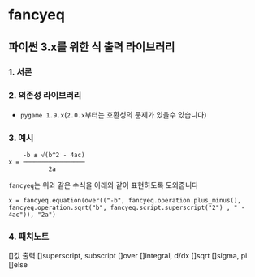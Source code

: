 # fancyeq
## 파이썬 3.x를 위한 식 출력 라이브러리

### 1. 서론


### 2. 의존성 라이브러리
- `pygame 1.9.x`(`2.0.x`부터는 호환성의 문제가 있을수 있습니다)

### 3. 예시
        -b ± √(b^2 - 4ac)
    x = ─────────────────
               2a
  
`fancyeq`는 위와 같은 수식을 아래와 같이 표현하도록 도와줍니다

    x = fancyeq.equation(over(("-b", fancyeq.operation.plus_minus(), fancyeq.operation.sqrt("b", fancyeq.script.superscript("2") , " - 4ac")), "2a")
    
### 4. 패치노트
[]값 출력
[]superscript, subscript
[]over
[]integral, d/dx
[]sqrt
[]sigma, pi
[]else
 
